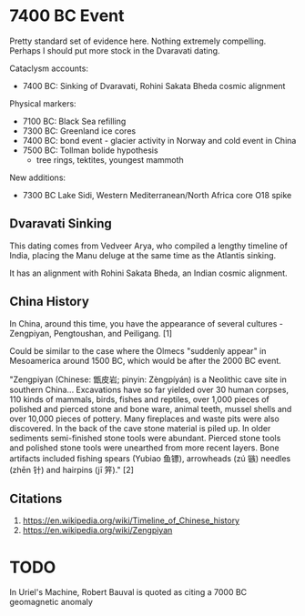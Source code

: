 # 7400 BC Event

Pretty standard set of evidence here. Nothing extremely compelling. Perhaps I should put more stock in the Dvaravati dating.

Cataclysm accounts:
- 7400 BC: Sinking of Dvaravati, Rohini Sakata Bheda cosmic alignment

Physical markers:
- 7100 BC: Black Sea refilling
- 7300 BC: Greenland ice cores
- 7400 BC: bond event - glacier activity in Norway and cold event in China
- 7500 BC: Tollman bolide hypothesis
	- tree rings, tektites, youngest mammoth

New additions:
- 7300 BC Lake Sidi, Western Mediterranean/North Africa core O18 spike

## Dvaravati Sinking

This dating comes from Vedveer Arya, who compiled a lengthy timeline of India, placing the Manu deluge at the same time as the Atlantis sinking.

It has an alignment with Rohini Sakata Bheda, an Indian cosmic alignment.

## China History

In China, around this time, you have the appearance of several cultures - Zengpiyan, Pengtoushan, and Peiligang. [1]

Could be similar to the case where the Olmecs "suddenly appear" in Mesoamerica around 1500 BC, which would be after the 2000 BC event.

"Zengpiyan (Chinese: 甑皮岩; pinyin: Zèngpíyán) is a Neolithic cave site in southern China... Excavations have so far yielded over 30 human corpses, 110 kinds of mammals, birds, fishes and reptiles, over 1,000 pieces of polished and pierced stone and bone ware, animal teeth, mussel shells and over 10,000 pieces of pottery. Many fireplaces and waste pits were also discovered. In the back of the cave stone material is piled up. In older sediments semi-finished stone tools were abundant. Pierced stone tools and polished stone tools were unearthed from more recent layers. Bone artifacts included fishing spears (Yubiao 鱼镖), arrowheads (zú 镞) needles (zhēn 针) and hairpins (jī 笄)." [2]

## Citations

1. https://en.wikipedia.org/wiki/Timeline_of_Chinese_history
2. https://en.wikipedia.org/wiki/Zengpiyan

# TODO

In Uriel's Machine, Robert Bauval is quoted as citing a 7000 BC geomagnetic anomaly
